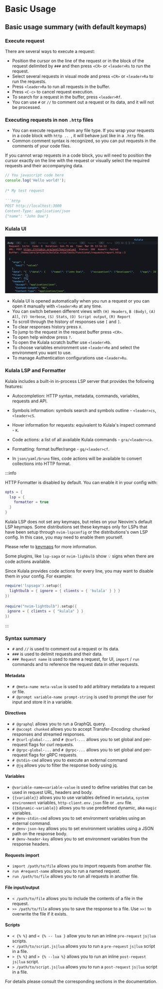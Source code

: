 # Basic Usage

## Basic usage summary (with default keymaps)

### Execute request

There are several ways to execute a request:

- Position the cursor on the line of the request or in the block of the request delimited by `###` and then press `<CR>` or `<leader>Rs` to run the request.
- Select several requests in visual mode and press `<CR>` or `<leader>Ra` to run the requests.
- Press `<leader>Ra` to run all requests in the buffer.
- Press `<C-c>` to cancel request execution.
- To search for a request in the buffer, press `<leader>Rf`.
- You can use `#` or `//` to comment out a request or its data, and it will not be processed.

### Executing requests in non `.http` files

- You can execute requests from any file type.  If you wrap your requests in a code block with ````http .. ````, it will behave just like in a `.http` file.
- Common comment syntax is recognized, so you can put requests in the comments of your code files.

If you cannot wrap requests in a code block, you will need to position the cursor exactly on the line with the request or visually select the required 
requests and their accompanying data.

```js
// You javascript code here
console.log('Hello world!');

/* My test request

```http
POST http://localhost:3000
Content-Type: application/json
{"name": "John Doe"}

```

### Kulala UI

![Kulala UI](./../../static/img/kulala_ui.png)

- Kulala UI is opened automatically when you run a request or you can open it manually with `<leader>Ro` at any time.
- You can switch between different views with `(H) Headers`, `B (Body)`, `(A) All`, `(V) Verbose`, `(S) Stats`, `(O) Script output`, `(R) Report`
- To scroll through the history of responses use `[` and `]`.
- To clear responses history press `X`.
- To jump to the request in the request buffer press `<CR>`.
- To open help window press `?`.
- To open the Kulala scratch buffer use `<leader>Rb`.
- To choose variables environment use `<leader>Re` and select the environment you want to use.
- To manage Authentication configurations use `<leader>Ru`.

### Kulala LSP and Formatter

Kulala includes a built-in in-process LSP server that provides the following features:

- Autocompletion: HTTP syntax, metadata, commands, variables, requests and API.
- Symbols information: symbols search and symbols outline - `<leader>cs`, `<leader>cS`.
- Hover information for requests: equivalent to Kulala's inspect command - `K`.
- Code actions: a list of all available Kulala commands - `gra/<leader>ca`.
- Formatting: format buffer/range - `gq/<leader>cf`. 

- In `json/yaml/bruno` files, code actions will be available to convert collections into HTTP format.

:::info

HTTP Formatter is disabled by default. You can enable it in your config with:

```lua
opts = {
  lsp = {
    formatter = true
  }
}
```

Kulala LSP does not set any keymaps, but relies on your Neovim's default LSP keymaps. Some distributions set these keymaps only for LSPs that have been
setup through `nvim-lspconfig` or the distributions's own LSP config. In this case, you may need to enable them yourself. 

Please refer to [keymaps](../getting-started/keymaps.md) for more information.

Some plugins, like `lsp-saga` or `nvim-lighbulb` show :bulb: signs when there are code actions available.

Since Kulala provides code actions for every line, you may want to disable them in your config.
For example:

```lua
require('lspsaga').setup({
  lightbulb = { ignore = { clients = { 'kulala' } } }
})

require("nvim-lightbulb").setup({
 ignore = { clients = { "kulala" } }
})
```

:::

### Syntax summary

- `#` and `//` is used to comment out a request or its data.
- `###` is used to delimit requests and their data.
- `### Request name` is used to name a request, for UI, `import` / `run` commands and to reference the request data in other requests.

#### Metadata

- `# @meta-name meta-value` is used to add arbitrary metadata to a request or file.
- `# @prompt variable-name prompt-string` is used to prompt the user for input and store it in a variable.

#### Directives

- `# @graphql` allows you to run a GraphQL query.
- `# @accept chunked` allows you to accept Transfer-Encoding: chunked responses and streamed responses.
- `# @curl-global-...` and `# @curl-...` allows you to set global and per-request flags for curl requests.
- `# @grpc-global-...` and `# @grpc-...` allows you to set global and per-request flags for gRPC requests.
- `# @stdin-cmd` allows you to execute an external command
- `# @jq` allows you to filter the response body using jq.

#### Variables

- `@variable-name=variable-value` is used to define variables that can be used in request URL, headers and body.
- `{{variable}}` allows you to use variables defined in `metadata`, `system environment` variables, `http-client.env.json` file or `.env` file.
- `{{$dynamic-variable}}` allows you to use predefined dynamic, aka `magic` variables.
- `# @env-stdin-cmd` allows you to set environment variables using an external command.
- `# @env-json-key` allows you to set environment variables using a JSON path on the response body.
- `# @env-header-key` allows you to set environment variables from the response headers.

#### Requests import

- `import /path/to/file` allows you to import requests from another file.
- `run #request-name` allows you to run a named request.
- `run /path/to/file` allows you to run all requests in another file.

#### File input/output

- `< /path/to/file` allows you to include the contents of a file in the request.
- `>> /path/to/file` allows you to save the response to a file. Use `>>!` to overwrite the file if it exists.

#### Scripts

- `< {% %}` and `< {% -- lua }` allow you to run an inline `pre-request` `js|lua` scripts.
- `< /path/to/script.js|lua` allows you to run a `pre-request` `js|lua` script in a file.
- `> {% %}` and `> {% --lua %}` allows you to run an inline `post-request` `js|lua` script.
- `> /path/to/script.js|lua` allows you to run a `post-request` `js|lua` script in a file.

For details please consult the corresponding sections in the documentation.
